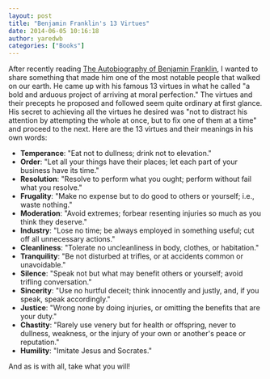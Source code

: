 ```yaml
---
layout: post
title: "Benjamin Franklin's 13 Virtues"
date: 2014-06-05 10:16:18
author: yaredwb
categories: ["Books"]
---
```

After recently reading [The Autobiography of Benjamin Franklin](http://www.amazon.com/Autobiography-Benjamin-Franklin-Thrift-Editions/dp/0486290735), I wanted to share something that made him one of the most notable people that walked on our earth. He came up with his famous 13 virtues in what he called "a bold and arduous project of arriving at moral perfection." The virtues and their precepts he proposed and followed seem quite ordinary at first glance. His secret to achieving all the virtues he desired was "not to distract his attention by attempting the whole at once, but to fix one of them at a time" and proceed to the next. Here are the 13 virtues and their meanings in his own words:

- **Temperance**: "Eat not to dullness; drink not to elevation."
- **Order**: "Let all your things have their places; let each part of your business have its time."
- **Resolution**: "Resolve to perform what you ought; perform without fail what you resolve."
- **Frugality**: "Make no expense but to do good to others or yourself; i.e., waste nothing."
- **Moderation**: "Avoid extremes; forbear resenting injuries so much as you think they deserve."
- **Industry**: "Lose no time; be always employed in something useful; cut off all unnecessary actions."
- **Cleanliness**: "Tolerate no uncleanliness in body, clothes, or habitation."
- **Tranquility**: "Be not disturbed at trifles, or at accidents common or unavoidable."
- **Silence**: "Speak not but what may benefit others or yourself; avoid trifling conversation."
- **Sincerity**: "Use no hurtful deceit; think innocently and justly, and, if you speak, speak accordingly."
- **Justice**: "Wrong none by doing injuries, or omitting the benefits that are your duty."
- **Chastity**: "Rarely use venery but for health or offspring, never to dullness, weakness, or the injury of your own or another's peace or reputation."
- **Humility**: "Imitate Jesus and Socrates."

And as is with all, take what you will!
